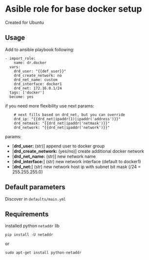 # Asible role for base docker setup

Created for Ubuntu

## Usage

Add to ansible playbook following:

    - import_role:
        name: dr.docker
      vars:
        drd_user: "{{def_user}}"
        drd_create_network: no
        drd_net_name: custom
        drd_interface: docker1
        drd_net: 172.16.0.1/24
      tags: ['docker']
      become: yes

if you need more flexibility use next params:

        # next fills based on drd_net, but you can override
        drd_ip: "{{drd_net|ipaddr(1)|ipaddr('address')}}"
        drd_netmask: "{{drd_net|ipaddr('netmask')}}"
        drd_network: "{{drd_net|ipaddr('network')}}"

params:
- [**drd_user:** (str)] append user to docker group
- [**drd_create_network:** (yes/no)] create additional docker network
- [**drd_net_name:** (str)] new network name
- [**drd_interface:**] (str) new network interface (default to docker1)
- [**drd_net:**] (str) new network host ip with subnet bit mask (/24 = 255.255.255.0)

## Default parameters

Discover in `defaults/main.yml`

## Requirements

installed python `netaddr` lib

    pip install -U netaddr

or

    sudo apt-get install python-netaddr